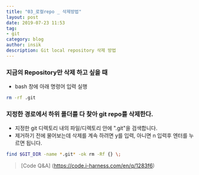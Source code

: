 ```yaml
---
title: "03_로컬repo _ 삭제방법"
layout: post
date: 2019-07-23 11:53
tag:
- git
category: blog
author: insik
description: Git local repository 삭제 방법
---
```


### 지금의 Repository만 삭제 하고 싶을 때

- bash 창에 아래 명령어 입력 실행

```bash
rm -rf .git
```

### 지정한 경로에서 하위 폴더를 다 찾아 git repo를 삭제한다.

- 지정한 git 디렉토리 내의 파일/디렉토리 안에 ".git"을 검색합니다.
- 제거하기 전에 물어보는데 삭제를 계속 하려면 y를 입력, 아니면 n 입력후 엔터를 누르면 됩니다.

```bash
find $GIT_DIR -name *.git* -ok rm -Rf {} \;
```

> [Code Q&A] (https://code.i-harness.com/en/q/1283f6)

